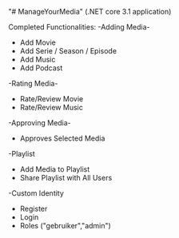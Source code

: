 "# ManageYourMedia" 
(.NET core 3.1 application)


Completed Functionalities:
-Adding Media-
- Add Movie
- Add Serie / Season / Episode
- Add Music
- Add Podcast

-Rating Media-
- Rate/Review Movie
- Rate/Review Music

-Approving Media-
- Approves Selected Media

-Playlist
- Add Media to Playlist
- Share Playlist with All Users

-Custom Identity
- Register
- Login
- Roles ("gebruiker","admin")



